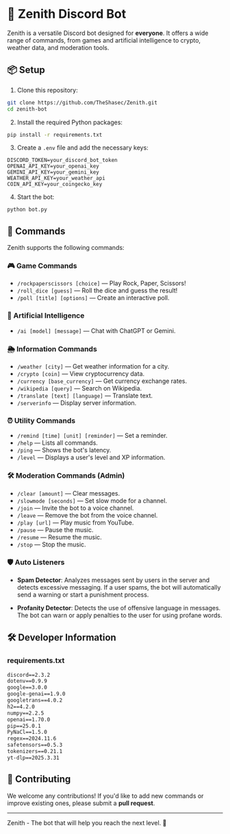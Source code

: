 # 🤖 Zenith Discord Bot

Zenith is a versatile Discord bot designed for **everyone**. It offers a wide range of commands, from games and artificial intelligence to crypto, weather data, and moderation tools.

## 📦 Setup

1. Clone this repository:

```bash
git clone https://github.com/TheShasec/Zenith.git
cd zenith-bot
```

2. Install the required Python packages:

```bash
pip install -r requirements.txt
```

3. Create a `.env` file and add the necessary keys:

```env
DISCORD_TOKEN=your_discord_bot_token
OPENAI_API_KEY=your_openai_key
GEMINI_API_KEY=your_gemini_key
WEATHER_API_KEY=your_weather_api
COIN_API_KEY=your_coingecko_key
```

4. Start the bot:

```bash
python bot.py
```

## 📜 Commands

Zenith supports the following commands:

### 🎮 Game Commands
- `/rockpaperscissors [choice]` — Play Rock, Paper, Scissors!
- `/roll_dice [guess]` — Roll the dice and guess the result!
- `/poll [title] [options]` — Create an interactive poll.

### 🧠 Artificial Intelligence
- `/ai [model] [message]` — Chat with ChatGPT or Gemini.

### 🌦️ Information Commands
- `/weather [city]` — Get weather information for a city.
- `/crypto [coin]` — View cryptocurrency data.
- `/currency [base_currency]` — Get currency exchange rates.
- `/wikipedia [query]` — Search on Wikipedia.
- `/translate [text] [language]` — Translate text.
- `/serverinfo` — Display server information.

### ⏰ Utility Commands
- `/remind [time] [unit] [reminder]` — Set a reminder.
- `/help` — Lists all commands.
- `/ping` — Shows the bot's latency.
- `/level` — Displays a user's level and XP information.

### 🛠️ Moderation Commands (Admin)
- `/clear [amount]` — Clear messages.
- `/slowmode [seconds]` — Set slow mode for a channel.
- `/join` — Invite the bot to a voice channel.
- `/leave` — Remove the bot from the voice channel.
- `/play [url]` — Play music from YouTube.
- `/pause` — Pause the music.
- `/resume` — Resume the music.
- `/stop` — Stop the music.

### 🛡️ Auto Listeners
- **Spam Detector**: Analyzes messages sent by users in the server and detects excessive messaging. If a user spams, the bot will automatically send a warning or start a punishment process.

- **Profanity Detector**: Detects the use of offensive language in messages. The bot can warn or apply penalties to the user for using profane words.

## 🛠 Developer Information

### requirements.txt

```txt
discord==2.3.2
dotenv==0.9.9
google==3.0.0
google-genai==1.9.0
googletrans==4.0.2
h2==4.2.0
numpy==2.2.5
openai==1.70.0
pip==25.0.1
PyNaCl==1.5.0
regex==2024.11.6
safetensors==0.5.3
tokenizers==0.21.1
yt-dlp==2025.3.31
```

## 🧠 Contributing

We welcome any contributions! If you'd like to add new commands or improve existing ones, please submit a **pull request**.

---

Zenith - The bot that will help you reach the next level. 🚀

